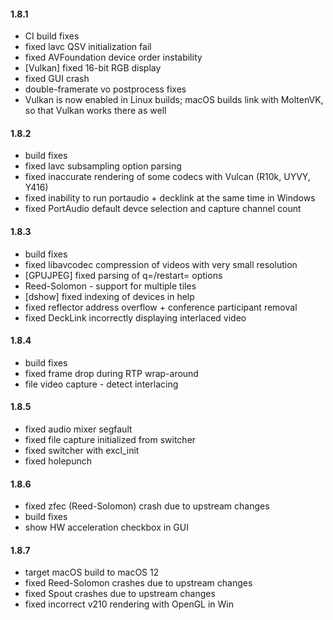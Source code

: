#### 1.8.1

* CI build fixes
* fixed lavc QSV initialization fail
* fixed AVFoundation device order instability
* [Vulkan] fixed 16-bit RGB display
* fixed GUI crash
* double-framerate vo postprocess fixes
* Vulkan is now enabled in Linux builds; macOS builds link with
  MoltenVK, so that Vulkan works there as well

#### 1.8.2

* build fixes
* fixed lavc subsampling option parsing
* fixed inaccurate rendering of some codecs with Vulcan (R10k, UYVY, Y416)
* fixed inability to run portaudio + decklink at the same time in Windows
* fixed PortAudio default devce selection and capture channel count

#### 1.8.3

* build fixes
* fixed libavcodec compression of videos with very small resolution
* [GPUJPEG] fixed parsing of q=/restart= options
* Reed-Solomon - support for multiple tiles
* [dshow] fixed indexing of devices in help
* fixed reflector address overflow + conference participant removal
* fixed DeckLink incorrectly displaying interlaced video

#### 1.8.4

* build fixes
* fixed frame drop during RTP wrap-around
* file video capture - detect interlacing

#### 1.8.5

* fixed audio mixer segfault
* fixed file capture initialized from switcher
* fixed switcher with excl_init
* fixed holepunch

#### 1.8.6

* fixed zfec (Reed-Solomon) crash due to upstream changes
* build fixes
* show HW acceleration checkbox in GUI

#### 1.8.7

* target macOS build to macOS 12
* fixed Reed-Solomon crashes due to upstream changes
* fixed Spout crashes due to upstream changes
* fixed incorrect v210 rendering with OpenGL in Win
